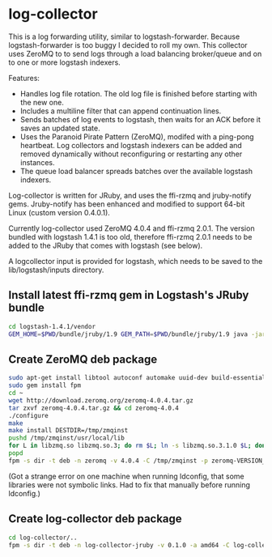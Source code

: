 log-collector
=============

This is a log forwarding utility, similar to logstash-forwarder. Because
logstash-forwarder is too buggy I decided to roll my own. This collector uses
ZeroMQ to to send logs through a load balancing broker/queue and on to one or
more logstash indexers.

Features:

* Handles log file rotation. The old log file is finished before starting with
  the new one.
* Includes a multiline filter that can append continuation lines.
* Sends batches of log events to logstash, then waits for an ACK before it
  saves an updated state.
* Uses the Paranoid Pirate Pattern (ZeroMQ), modifed with a ping-pong heartbeat.
  Log collectors and logstash indexers can be added and removed dynamically
  without reconfiguring or restarting any other instances.
* The queue load balancer spreads batches over the available logstash indexers.

Log-collector is written for JRuby, and uses the ffi-rzmq and jruby-notify
gems. Jruby-notify has been enhanced and modified to support 64-bit Linux
(custom version 0.4.0.1).

Currently log-collector used ZeroMQ 4.0.4 and ffi-rzmq 2.0.1. The version
bundled with logstash 1.4.1 is too old, therefore ffi-rzmq 2.0.1 needs to be
added to the JRuby that comes with logstash (see below).

A logcollector input is provided for logstash, which needs to be saved to the
lib/logstash/inputs directory.

Install latest ffi-rzmq gem in Logstash's JRuby bundle
------------------------------------------------------

```bash
cd logstash-1.4.1/vendor
GEM_HOME=$PWD/bundle/jruby/1.9 GEM_PATH=$PWD/bundle/jruby/1.9 java -jar jar/jruby-complete-1.7.11.jar -S gem install -v 2.0.1 ffi-rzmq
```

Create ZeroMQ deb package
-------------------------

```bash
sudo apt-get install libtool autoconf automake uuid-dev build-essential
sudo gem install fpm
cd ~
wget http://download.zeromq.org/zeromq-4.0.4.tar.gz
tar zxvf zeromq-4.0.4.tar.gz && cd zeromq-4.0.4
./configure
make
make install DESTDIR=/tmp/zmqinst
pushd /tmp/zmqinst/usr/local/lib
for L in libzmq.so libzmq.so.3; do rm $L; ln -s libzmq.so.3.1.0 $L; done
popd
fpm -s dir -t deb -n zeromq -v 4.0.4 -C /tmp/zmqinst -p zeromq-VERSION_ARCH.deb usr/local
```

(Got a strange error on one machine when running ldconfig, that some libraries were not symbolic links.
Had to fix that manually before running ldconfig.)

Create log-collector deb package
--------------------------------

```bash
cd log-collector/..
fpm -s dir -t deb -n log-collector-jruby -v 0.1.0 -a amd64 -C log-collector --prefix opt/log-collector/ -p log-collector-jruby-VERSION_ARCH.deb README.md bin log-collector bundle zmq-broker logstash-inputs
```
